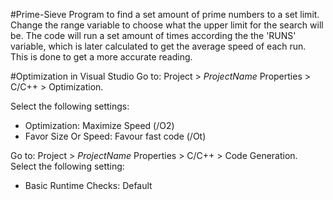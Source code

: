 #Prime-Sieve
Program to find a set amount of prime numbers to a set limit. Change the range variable to choose what the upper limit for the search will be. The code will run a set amount of times according the the 'RUNS' variable, which is later calculated to get the average speed of each run. This is done to get a more accurate reading.

#Optimization in Visual Studio
Go to: Project > *ProjectName* Properties > C/C++ > Optimization. 

Select the following settings:
  - Optimization: Maximize Speed (/O2)
  - Favor Size Or Speed: Favour fast code (/Ot)

Go to: Project > *ProjectName* Properties > C/C++ > Code Generation.
Select the following setting:
 - Basic Runtime Checks: Default
